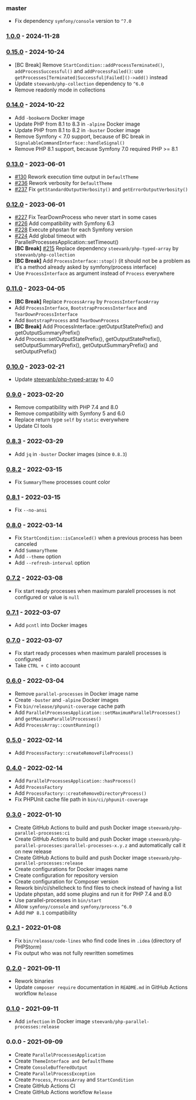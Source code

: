 ### master

- Fix dependency `symfony/console` version to `^7.0`

### [1.0.0](../../compare/0.15.0...1.0.0) - 2024-11-28

### [0.15.0](../../compare/0.14.0...0.15.0) - 2024-10-24

- [BC Break] Remove `StartCondition::addProcessTerminated()`, `addProcessSuccessful()` and `addProcessFailed()`: use `getProcesses[Terminated|Successful|Failed]()->add()` instead
- Update `steevanb/php-collection` dependency to `^6.0`
- Remove readonly mode in collections

### [0.14.0](../../compare/0.13.0...0.14.0) - 2024-10-22

- Add `-bookworm` Docker image
- Update PHP from 8.1 to 8.3 in `-alpine` Docker image
- Update PHP from 8.1 to 8.2 in `-buster` Docker image
- Remove Symfony < 7.0 support, because of BC break in `SignalableCommandInterface::handleSignal()`
- Remove PHP 8.1 support, because Symfony 7.0 required PHP >= 8.1

### [0.13.0](../../compare/0.12.0...0.13.0) - 2023-06-01

- [#130](https://github.com/steevanb/php-parallel-processes/issues/130) Rework execution time output in `DefaultTheme`
- [#236](https://github.com/steevanb/php-parallel-processes/issues/236) Rework verbosity for `DefaultTheme`
- [#237](https://github.com/steevanb/php-parallel-processes/issues/237) Fix `getStandardOutputVerbosity()` and `getErrorOutputVerbosity()`

### [0.12.0](../../compare/0.11.0...0.12.0) - 2023-06-01

- [#227](https://github.com/steevanb/php-parallel-processes/issues/227) Fix TearDownProcess who never start in some cases
- [#226](https://github.com/steevanb/php-parallel-processes/issues/226) Add compatibility with Symfony 6.3
- [#228](https://github.com/steevanb/php-parallel-processes/issues/228) Execute phpstan for each Symfony version
- [#224](https://github.com/steevanb/php-parallel-processes/issues/224) Add global timeout with ParallelProcessesApplication::setTimeout()
- **[BC Break]** [#215](https://github.com/steevanb/php-parallel-processes/issues/215) Replace dependency `steevanb/php-typed-array` by `steevanb/php-collection`
- **[BC Break]** Add `ProcessInterface::stop()` (it should not be a problem as it's a method already asked by symfony/process interface)
- Use `ProcessInterface` as argument instead of `Process` everywhere

### [0.11.0](../../compare/0.10.0...0.11.0) - 2023-04-05

- **[BC Break]** Replace `ProcessArray` by `ProcessInterfaceArray`
- Add `ProcessInterface`, `BootstrapProcessInterface` and `TearDownProcessInterface`
- Add `BootstrapProcess` and `TearDownProcess`
- **[BC Break]** Add ProcessInterface::getOutputStatePrefix() and getOutputSummaryPrefix()
- Add Process::setOutputStatePrefix(), getOutputStatePrefix(), setOutputSummaryPrefix(), getOutputSummaryPrefix() and setOutputPrefix()

### [0.10.0](../../compare/0.9.0...0.10.0) - 2023-02-21

- Update [steevanb/php-typed-array](https://github.com/steevanb/php-typed-array) to 4.0

### [0.9.0](../../compare/0.8.3...0.9.0) - 2023-02-20

- Remove compatibility with PHP 7.4 and 8.0
- Remove compatibility with Symfony 5 and 6.0
- Replace return type `self` by `static` everywhere
- Update CI tools

### [0.8.3](../../compare/0.8.2...0.8.3) - 2022-03-29

- Add `jq` in `-buster` Docker images (since `0.8.3`)

### [0.8.2](../../compare/0.8.1...0.8.2) - 2022-03-15

- Fix `SummaryTheme` processes count color

### [0.8.1](../../compare/0.8.0...0.8.1) - 2022-03-15

- Fix `--no-ansi`

### [0.8.0](../../compare/0.7.2...0.8.0) - 2022-03-14

- Fix `StartCondition::isCanceled()` when a previous process has been canceled
- Add `SummaryTheme`
- Add `--theme` option
- Add `--refresh-interval` option

### [0.7.2](../../compare/0.7.1...0.7.2) - 2022-03-08

- Fix start ready processes when maximum paralell processes is not configured or value is `null`

### [0.7.1](../../compare/0.7.0...0.7.1) - 2022-03-07

- Add `pcntl` into Docker images

### [0.7.0](../../compare/0.6.0...0.7.0) - 2022-03-07

- Fix start ready processes when maximum paralell processes is configured
- Take `CTRL + C` into account

### [0.6.0](../../compare/0.5.0...0.6.0) - 2022-03-04

- Remove `parallel-processes` in Docker image name
- Create `-buster` and `-alpine` Docker images
- Fix `bin/release/phpunit-coverage` cache path
- Add `ParallelProcessesApplication::setMaximumParallelProcesses()` and `getMaximumParallelProcesses()`
- Add `ProcessArray::countRunning()`

### [0.5.0](../../compare/0.4.0...0.5.0) - 2022-02-14

- Add `ProcessFactory::createRemoveFileProcess()`

### [0.4.0](../../compare/0.3.0...0.4.0) - 2022-02-14

- Add `ParallelProcessesApplication::hasProcess()`
- Add `ProcessFactory`
- Add `ProcessFactory::createRemoveDirectoryProcess()`
- Fix PHPUnit cache file path in `bin/ci/phpunit-coverage`

### [0.3.0](../../compare/0.2.1...0.3.0) - 2022-01-10

- Create GitHub Actions to build and push Docker image `steevanb/php-parallel-processes:ci`
- Create GitHub Actions to build and push Docker image `steevanb/php-parallel-processes:parallel-processes-x.y.z` and automatically call it on new release
- Create GitHub Actions to build and push Docker image `steevanb/php-parallel-processes:release`
- Create configurations for Docker images name
- Create configuration for repository version
- Create configuration for Composer version
- Rework bin/ci/shellcheck to find files to check instead of having a list
- Update phpstan, add some plugins and run it for PHP 7.4 and 8.0
- Use parallel-processes in `bin/start`
- Allow `symfony/console` and `symfony/process` `^6.0`
- Add `PHP 8.1` compatibility

### [0.2.1](../../compare/0.2.0...0.2.1) - 2022-01-08

- Fix `bin/release/code-lines` who find code lines in `.idea` (directory of PHPStorm)
- Fix output who was not fully rewritten sometimes

### [0.2.0](../../compare/0.1.0...0.2.0) - 2021-09-11

- Rework binaries
- Update `composer require` documentation in `README.md` in GitHub Actions workflow `Release`

### [0.1.0](../../compare/0.0.0...0.1.0) - 2021-09-11

- Add `infection` in Docker image `steevanb/php-parallel-processes:release`

### 0.0.0 - 2021-09-09

- Create `ParallelProcessesApplication`
- Create `ThemeInterface and DefaultTheme`
- Create `ConsoleBufferedOutput`
- Create `ParallelProcessException`
- Create `Process`, `ProcessArray` and `StartCondition`
- Create GitHub Actions CI
- Create GitHub Actions workflow `Release`
